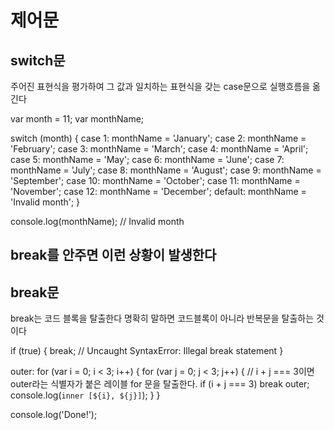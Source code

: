 # 제어문

## switch문

주어진 표현식을 평가하여 그 값과 일치하는 표현식을 갖는 case문으로 실행흐름을 옮긴다

var month = 11;
var monthName;

switch (month) {
case 1: monthName = 'January';
case 2: monthName = 'February';
case 3: monthName = 'March';
case 4: monthName = 'April';
case 5: monthName = 'May';
case 6: monthName = 'June';
case 7: monthName = 'July';
case 8: monthName = 'August';
case 9: monthName = 'September';
case 10: monthName = 'October';
case 11: monthName = 'November';
case 12: monthName = 'December';
default: monthName = 'Invalid month';
}

console.log(monthName); // Invalid month

## break를 안주면 이런 상황이 발생한다

## break문

break는 코드 블록을 탈출한다 명확히 말하면 코드블록이 아니라 반복문을 탈출하는 것이다

if (true) {
break; // Uncaught SyntaxError: Illegal break statement
}

outer: for (var i = 0; i < 3; i++) {
for (var j = 0; j < 3; j++) {
// i + j === 3이면 outer라는 식별자가 붙은 레이블 for 문을 탈출한다.
if (i + j === 3) break outer;
console.log(`inner [${i}, ${j}]`);
}
}

console.log('Done!');
